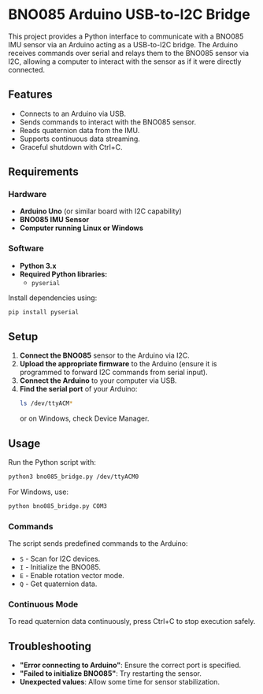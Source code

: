 # BNO085 Arduino USB-to-I2C Bridge

This project provides a Python interface to communicate with a BNO085 IMU sensor via an Arduino acting as a USB-to-I2C bridge. The Arduino receives commands over serial and relays them to the BNO085 sensor via I2C, allowing a computer to interact with the sensor as if it were directly connected.

## Features
- Connects to an Arduino via USB.
- Sends commands to interact with the BNO085 sensor.
- Reads quaternion data from the IMU.
- Supports continuous data streaming.
- Graceful shutdown with Ctrl+C.

## Requirements
### Hardware
- **Arduino Uno** (or similar board with I2C capability)
- **BNO085 IMU Sensor**
- **Computer running Linux or Windows**

### Software
- **Python 3.x**
- **Required Python libraries:**
  - `pyserial`

Install dependencies using:
```sh
pip install pyserial
```

## Setup
1. **Connect the BNO085** sensor to the Arduino via I2C.
2. **Upload the appropriate firmware** to the Arduino (ensure it is programmed to forward I2C commands from serial input).
3. **Connect the Arduino** to your computer via USB.
4. **Find the serial port** of your Arduino:
   ```sh
   ls /dev/ttyACM*
   ```
   or on Windows, check Device Manager.

## Usage
Run the Python script with:
```sh
python3 bno085_bridge.py /dev/ttyACM0
```
For Windows, use:
```sh
python bno085_bridge.py COM3
```

### Commands
The script sends predefined commands to the Arduino:
- `S` - Scan for I2C devices.
- `I` - Initialize the BNO085.
- `E` - Enable rotation vector mode.
- `Q` - Get quaternion data.

### Continuous Mode
To read quaternion data continuously, press Ctrl+C to stop execution safely.

## Troubleshooting
- **"Error connecting to Arduino"**: Ensure the correct port is specified.
- **"Failed to initialize BNO085"**: Try restarting the sensor.
- **Unexpected values**: Allow some time for sensor stabilization.

